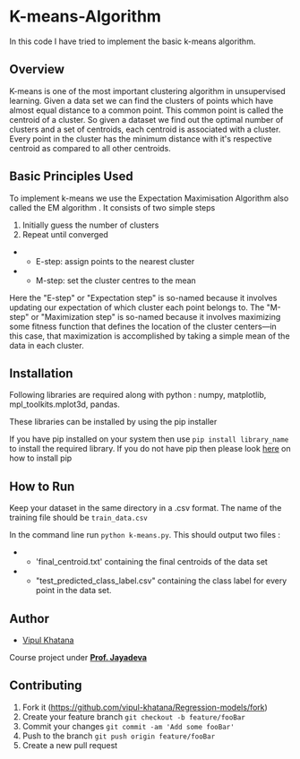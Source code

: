 # K-means-Algorithm
In this code I have tried to implement the basic k-means algorithm. 

## Overview 
K-means is one of the most important clustering algorithm in unsupervised learning. Given a data set we can find the clusters of points which have almost equal distance to a common point. This common point is called the centroid of a cluster. So given a dataset we find out the optimal number of clusters and a set of centroids, each centroid is associated with a cluster. Every point in the cluster has the minimum distance with it's respective centroid as compared to all other centroids. 

## Basic Principles Used 

To implement k-means we use the Expectation Maximisation Algorithm also called the EM algorithm . It consists of two simple steps 
1) Initially guess the number of clusters 
2) Repeat until converged 
  + - E-step: assign points to the nearest cluster 
  + - M-step: set the cluster centres to the mean

Here the "E-step" or "Expectation step" is so-named because it involves updating our expectation of which cluster each point belongs to. The "M-step" or "Maximization step" is so-named because it involves maximizing some fitness function that defines the location of the cluster centers—in this case, that maximization is accomplished by taking a simple mean of the data in each cluster.

## Installation 
Following libraries are required along with python : 
numpy, matplotlib, mpl_toolkits.mplot3d, pandas. 

These libraries can be installed by using the pip installer 

If you have pip installed on your system then use `pip install library_name` to install the required library. 
If you do not have pip then please look [here](https://pip.pypa.io/en/stable/installing/) on how to install pip

## How to Run 

Keep your dataset in the same directory in a .csv format. The name of the training file should be `train_data.csv` 

In the command line run `python k-means.py`. This should output two files : 

+ - 'final_centroid.txt' containing the final centroids of the data set
+ - "test_predicted_class_label.csv" containing the class label for every point in the data set. 

## Author 

* [Vipul Khatana](https://github.com/vipul-khatana)

Course project under [**Prof. Jayadeva**](http://jayadeva.net) 

## Contributing

1) Fork it (https://github.com/vipul-khatana/Regression-models/fork)
2) Create your feature branch `git checkout -b feature/fooBar`
3) Commit your changes `git commit -am 'Add some fooBar'`
4) Push to the branch `git push origin feature/fooBar`
5) Create a new pull request 
